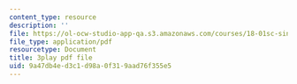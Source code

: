 ```yaml
---
content_type: resource
description: ''
file: https://ol-ocw-studio-app-qa.s3.amazonaws.com/courses/18-01sc-single-variable-calculus-fall-2010/9a47db4ed3c1d98a0f319aad76f355e5_--lPz7VFnKI.pdf
file_type: application/pdf
resourcetype: Document
title: 3play pdf file
uid: 9a47db4e-d3c1-d98a-0f31-9aad76f355e5
---
```


